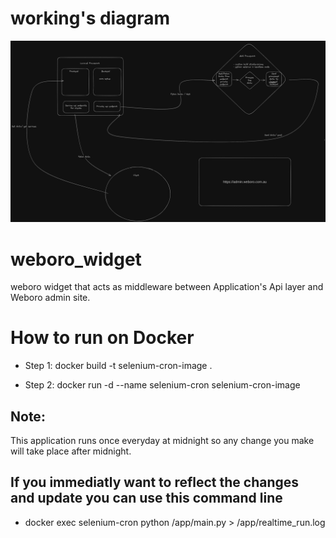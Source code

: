 # working's diagram
![what i do is](./WorkingDiagram.png)

# weboro_widget
weboro widget that acts as middleware between Application's Api layer and Weboro admin site.

# How to run on Docker 
- Step 1: docker build -t selenium-cron-image .

- Step 2: docker run -d --name selenium-cron selenium-cron-image

## Note:
This application runs once everyday at midnight so any change you make will take place after midnight. 

## If you immediatly want to reflect the changes and update you can use this command line 
- docker exec selenium-cron python /app/main.py > /app/realtime_run.log
